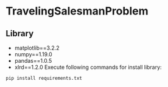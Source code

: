 # TravelingSalesmanProblem
## Library
- matplotlib==3.2.2
- numpy==1.19.0
- pandas==1.0.5
- xlrd==1.2.0
Execute following commands for install library:
```sh
pip install requirements.txt
```

